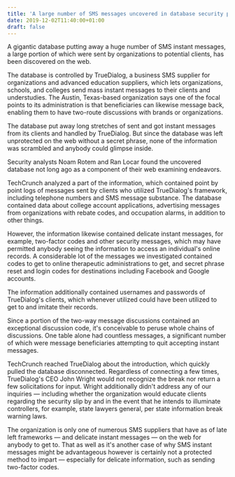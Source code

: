 ```yaml
---
title: 'A large number of SMS messages uncovered in database security pass'
date: 2019-12-02T11:40:00+01:00
draft: false
---
```


A gigantic database putting away a huge number of SMS instant messages, a large portion of which were sent by organizations to potential clients, has been discovered on the web.  
  
The database is controlled by TrueDialog, a business SMS supplier for organizations and advanced education suppliers, which lets organizations, schools, and colleges send mass instant messages to their clients and understudies. The Austin, Texas-based organization says one of the focal points to its administration is that beneficiaries can likewise message back, enabling them to have two-route discussions with brands or organizations.  
  
The database put away long stretches of sent and got instant messages from its clients and handled by TrueDialog. But since the database was left unprotected on the web without a secret phrase, none of the information was scrambled and anybody could glimpse inside.  
  
Security analysts Noam Rotem and Ran Locar found the uncovered database not long ago as a component of their web examining endeavors.  
  
TechCrunch analyzed a part of the information, which contained point by point logs of messages sent by clients who utilized TrueDialog's framework, including telephone numbers and SMS message substance. The database contained data about college account applications, advertising messages from organizations with rebate codes, and occupation alarms, in addition to other things.  
  
However, the information likewise contained delicate instant messages, for example, two-factor codes and other security messages, which may have permitted anybody seeing the information to access an individual's online records. A considerable lot of the messages we investigated contained codes to get to online therapeutic administrations to get, and secret phrase reset and login codes for destinations including Facebook and Google accounts.  
  
The information additionally contained usernames and passwords of TrueDialog's clients, which whenever utilized could have been utilized to get to and imitate their records.  
  
Since a portion of the two-way message discussions contained an exceptional discussion code, it's conceivable to peruse whole chains of discussions. One table alone had countless messages, a significant number of which were message beneficiaries attempting to quit accepting instant messages.  
  
TechCrunch reached TrueDialog about the introduction, which quickly pulled the database disconnected. Regardless of connecting a few times, TrueDialog's CEO John Wright would not recognize the break nor return a few solicitations for input. Wright additionally didn't address any of our inquiries — including whether the organization would educate clients regarding the security slip by and in the event that he intends to illuminate controllers, for example, state lawyers general, per state information break warning laws.  
  
The organization is only one of numerous SMS suppliers that have as of late left frameworks — and delicate instant messages — on the web for anybody to get to. That as well as it's another case of why SMS instant messages might be advantageous however is certainly not a protected method to impart — especially for delicate information, such as sending two-factor codes.